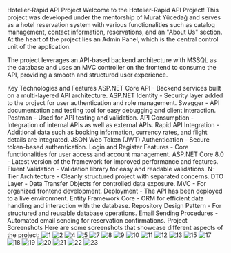 Hotelier-Rapid API Project
Welcome to the Hotelier-Rapid API Project! This project was developed under the mentorship of Murat Yücedağ and serves as a hotel reservation system with various functionalities such as catalog management, contact information, reservations, and an "About Us" section. At the heart of the project lies an Admin Panel, which is the central control unit of the application.

The project leverages an API-based backend architecture with MSSQL as the database and uses an MVC controller on the frontend to consume the API, providing a smooth and structured user experience.

Key Technologies and Features
ASP.NET Core API - Backend services built on a multi-layered API architecture.
ASP.NET Identity - Security layer added to the project for user authentication and role management.
Swagger - API documentation and testing tool for easy debugging and client interaction.
Postman - Used for API testing and validation.
API Consumption - Integration of internal APIs as well as external APIs.
Rapid API Integration - Additional data such as booking information, currency rates, and flight details are integrated.
JSON Web Token (JWT) Authentication - Secure token-based authentication.
Login and Register Features - Core functionalities for user access and account management.
ASP.NET Core 8.0 - Latest version of the framework for improved performance and features.
Fluent Validation - Validation library for easy and readable validations.
N-Tier Architecture - Cleanly structured project with separated concerns.
DTO Layer - Data Transfer Objects for controlled data exposure.
MVC - For organized frontend development.
Deployment - The API has been deployed to a live environment.
Entity Framework Core - ORM for efficient data handling and interaction with the database.
Repository Design Pattern - For structured and reusable database operations.
Email Sending Procedures - Automated email sending for reservation confirmations.
Project Screenshots
Here are some screenshots that showcase different aspects of the project:
![1](https://github.com/user-attachments/assets/9dfa575c-68fc-4ce9-a798-3e9f908f6b62)
![2](https://github.com/user-attachments/assets/13a277e6-5656-4bcd-82b4-4b513dfa95cf)
![4](https://github.com/user-attachments/assets/88accc38-2bab-451e-9316-f4acf9f48fe0)
![5](https://github.com/user-attachments/assets/5e19f7c2-a31d-4f6f-bd37-cb8c6ea114eb)
![7](https://github.com/user-attachments/assets/fbd9ddfd-ee10-4f26-b30a-de7ab7e5c17b)
![8](https://github.com/user-attachments/assets/7804ffcb-0307-4458-a1d7-abdbec1d83c7)
![9](https://github.com/user-attachments/assets/550be8f4-5b73-456b-8574-a28dd1ff03a4)
![10](https://github.com/user-attachments/assets/fc498747-479e-4072-916d-bda28b77fb5b)
![11](https://github.com/user-attachments/assets/ca735039-d533-41b0-8911-32ec0fbb4a84)
![12](https://github.com/user-attachments/assets/9aae1cce-a24b-498b-ac06-cdb597fbe8a6)
![13](https://github.com/user-attachments/assets/5a89c148-c436-42d5-b32e-db4ff979917f)
![15](https://github.com/user-attachments/assets/676b8a88-4741-4a21-99e0-0b1f594d76a6)
![17](https://github.com/user-attachments/assets/79066aae-4c74-48cf-93c2-5aa54f539f7f)
![18](https://github.com/user-attachments/assets/ae62148a-e6a6-4fa9-8f74-8ad4f12be935)
![19](https://github.com/user-attachments/assets/b2d41651-6571-40f5-b5eb-ad3590e6b99a)
![20](https://github.com/user-attachments/assets/8a4f9651-6462-459d-ac13-2df4545b50b0)
![21](https://github.com/user-attachments/assets/5d6b422c-6a82-4db4-8ae2-651c0d16d18e)
![22](https://github.com/user-attachments/assets/45a6025f-b4b9-42eb-b484-b12ad9285274)
![23](https://github.com/user-attachments/assets/d68c3fd2-cbef-4bfd-b2da-371a3489ee88)

